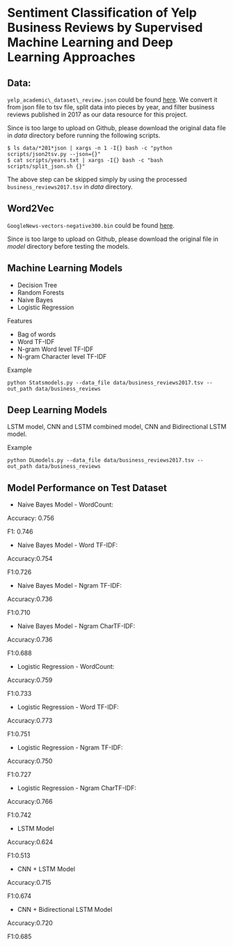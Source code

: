 # Sentiment Classification of Yelp Business Reviews by Supervised Machine Learning and Deep Learning Approaches


## Data:
`yelp_academic\_dataset\_review.json` could be found [here](https://www.yelp.com/dataset). 
We convert it from json file to tsv file, split data into pieces by year, and filter business reviews published in 2017 as our data resource for this project.

Since is too large to upload on Github, please download the original data file in *data* directory before running the following scripts.
```{bash}
$ ls data/*201*json | xargs -n 1 -I{} bash -c "python scripts/json2tsv.py --json={}"
$ cat scripts/years.txt | xargs -I{} bash -c "bash scripts/split_json.sh {}"
```
The above step can be skipped simply by using the processed `business_reviews2017.tsv` in *data* directory.

## Word2Vec
`GoogleNews-vectors-negative300.bin` could be found [here](https://code.google.com/archive/p/word2vec/).

Since is too large to upload on Github, please download the original file in *model* directory before testing the models.

## Machine Learning Models

* Decision Tree
* Random Forests
* Naive Bayes
* Logistic Regression

Features

* Bag of words
* Word TF-IDF
* N-gram Word level TF-IDF
* N-gram Character level TF-IDF

Example

`python Statsmodels.py --data_file data/business_reviews2017.tsv --out_path data/business_reviews`

## Deep Learning Models

LSTM model, CNN and LSTM combined model, CNN and Bidirectional LSTM model.

Example

`python DLmodels.py --data_file data/business_reviews2017.tsv --out_path data/business_reviews`


## Model Performance on Test Dataset

* Naive Bayes Model - WordCount:

Accuracy: 0.756

F1: 0.746

* Naive Bayes Model - Word TF-IDF:

Accuracy:0.754

F1:0.726

* Naive Bayes Model - Ngram TF-IDF:

Accuracy:0.736

F1:0.710

* Naive Bayes Model - Ngram CharTF-IDF:

Accuracy:0.736

F1:0.688

* Logistic Regression - WordCount:

Accuracy:0.759

F1:0.733

* Logistic Regression - Word TF-IDF:

Accuracy:0.773

F1:0.751

* Logistic Regression - Ngram TF-IDF:

Accuracy:0.750

F1:0.727

* Logistic Regression - Ngram CharTF-IDF:

Accuracy:0.766

F1:0.742

* LSTM Model

Accuracy:0.624

F1:0.513

* CNN + LSTM Model

Accuracy:0.715

F1:0.674

* CNN + Bidirectional LSTM Model

Accuracy:0.720

F1:0.685

